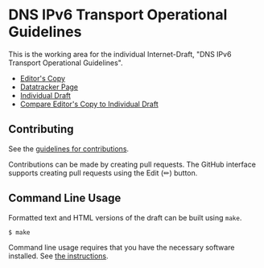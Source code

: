# DNS IPv6 Transport Operational Guidelines

This is the working area for the individual Internet-Draft, "DNS IPv6 Transport Operational Guidelines".

* [Editor's Copy](https://momoka0122y.github.io/draft-dnsop-3901bis/#go.draft-momoka-dnsop-3901bis.html)
* [Datatracker Page](https://datatracker.ietf.org/doc/draft-momoka-dnsop-3901bis)
* [Individual Draft](https://datatracker.ietf.org/doc/html/draft-momoka-dnsop-3901bis)
* [Compare Editor's Copy to Individual Draft](https://momoka0122y.github.io/draft-dnsop-3901bis/#go.draft-momoka-dnsop-3901bis.diff)


## Contributing

See the
[guidelines for contributions](https://github.com/momoka0122y/draft-dnsop-3901bis/blob/main/CONTRIBUTING.md).

Contributions can be made by creating pull requests.
The GitHub interface supports creating pull requests using the Edit (✏) button.


## Command Line Usage

Formatted text and HTML versions of the draft can be built using `make`.

```sh
$ make
```

Command line usage requires that you have the necessary software installed.  See
[the instructions](https://github.com/martinthomson/i-d-template/blob/main/doc/SETUP.md).

